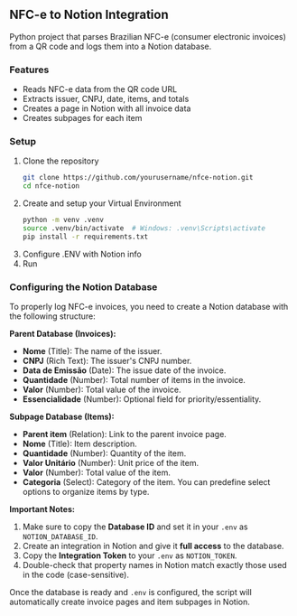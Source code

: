 ## NFC-e to Notion Integration

Python project that parses Brazilian NFC-e (consumer electronic invoices) from a QR code and logs them into a Notion database.

### Features

- Reads NFC-e data from the QR code URL
- Extracts issuer, CNPJ, date, items, and totals
- Creates a page in Notion with all invoice data
- Creates subpages for each item

### Setup
1. Clone the repository
    ```bash
    git clone https://github.com/yourusername/nfce-notion.git
    cd nfce-notion
    ```
2. Create and setup your Virtual Environment
    ```bash
    python -m venv .venv
    source .venv/bin/activate  # Windows: .venv\Scripts\activate
    pip install -r requirements.txt
    ```
3. Configure .ENV with Notion info
4. Run

### Configuring the Notion Database

To properly log NFC-e invoices, you need to create a Notion database with the following structure:

**Parent Database (Invoices):**
- **Nome** (Title): The name of the issuer.
- **CNPJ** (Rich Text): The issuer's CNPJ number.
- **Data de Emissão** (Date): The issue date of the invoice.
- **Quantidade** (Number): Total number of items in the invoice.
- **Valor** (Number): Total value of the invoice.
- **Essencialidade** (Number): Optional field for priority/essentiality.

**Subpage Database (Items):**
- **Parent item** (Relation): Link to the parent invoice page.
- **Nome** (Title): Item description.
- **Quantidade** (Number): Quantity of the item.
- **Valor Unitário** (Number): Unit price of the item.
- **Valor** (Number): Total value of the item.
- **Categoria** (Select): Category of the item. You can predefine select options to organize items by type.

**Important Notes:**
1. Make sure to copy the **Database ID** and set it in your `.env` as `NOTION_DATABASE_ID`.
2. Create an integration in Notion and give it **full access** to the database.
3. Copy the **Integration Token** to your `.env` as `NOTION_TOKEN`.
4. Double-check that property names in Notion match exactly those used in the code (case-sensitive).

Once the database is ready and `.env` is configured, the script will automatically create invoice pages and item subpages in Notion.
